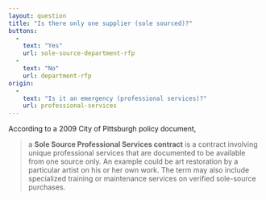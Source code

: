 ```yaml
---
layout: question
title: "Is there only one supplier (sole sourced)?"
buttons:
  -
    text: "Yes"
    url: sole-source-department-rfp
  -
    text: "No"
    url: department-rfp
origin:
  -
    text: "Is it an emergency (professional services)?"
    url: professional-services
---
```


According to a 2009 City of Pittsburgh policy document, 

> a **Sole Source Professional Services contract** is a contract involving unique professional services that are documented to be available from one source only. An example could be art restoration by a particular artist on his or her own work. The term may also include specialized training or maintenance services on verified sole-source purchases.
